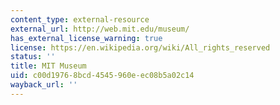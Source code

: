 ```yaml
---
content_type: external-resource
external_url: http://web.mit.edu/museum/
has_external_license_warning: true
license: https://en.wikipedia.org/wiki/All_rights_reserved
status: ''
title: MIT Museum
uid: c00d1976-8bcd-4545-960e-ec08b5a02c14
wayback_url: ''
---
```

